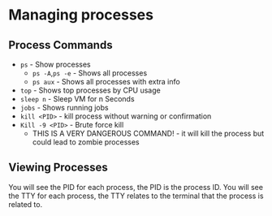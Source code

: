  # Managing processes

 ## Process Commands
 
 - `ps` - Show processes
    - `ps -A`,`ps -e` - Shows all processes
    - `ps aux` - Shows all processes with extra info
  - `top` - Shows top processes by CPU usage
  - `sleep n` - Sleep VM for n Seconds
  - `jobs` - Shows running jobs
  -  `kill <PID>` - kill process without warning or confirmation
  - `Kill -9 <PID>` - Brute force kill
    - THIS IS A VERY DANGEROUS COMMAND! - it will kill the process but could lead to zombie processes 

## Viewing Processes
You will see the PID for each process, the PID is the process ID.
You will see the TTY for each process, the TTY relates to the terminal that the process is related to.